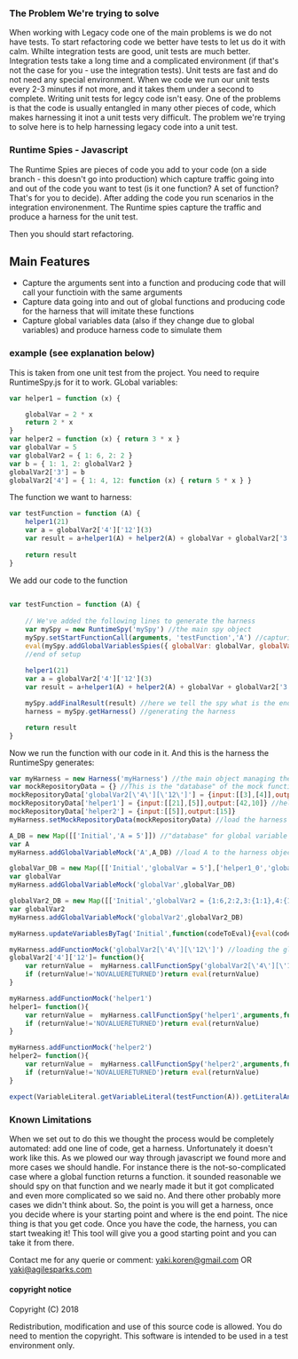 ### The Problem We're trying to solve
When working with Legacy code one of the main problems is we do not have tests. To start refactoring code we better have tests to let us do it with calm.
Whilte integration tests are good, unit tests are much better. Integration tests take a long time and a complicated environment (if that's not the case for you - use the integration tests). Unit tests are fast and do not need any special environment. When we code we run our unit tests every 2-3 minutes if not more, and it takes them under a second to complete.
Writing unit tests for legcy code isn't easy. One of the problems is that the code is usually entangled in many other pieces of code, which makes harnessing it inot a unit tests very difficult.
The problem we're trying to solve here is to help harnessing legacy code into a unit test.

### Runtime Spies - Javascript
The Runtime Spies are pieces of code you add to your code (on a side branch - this doesn't go into production) which capture traffic going into and out of the code you want to test (is it one function? A set of function? That's for you to decide).
After adding the code you run scenarios in the integration environenment. The Runtime spies capture the traffic and produce a harness for the unit test.

Then you should start refactoring.

## Main Features
- Capture the arguments sent into a function and producing code that will call your functioin with the same arguments
- Capture data going into and out of global functions and producing code for the harness that will imitate these functions
- Capture global variables data (also if they change due to global variables) and produce harness code to simulate them

### example (see explanation below)
This is taken from one unit test from the project. You need to require RuntimeSpy.js for it to work.
GLobal variables:
```js
var helper1 = function (x) {

    globalVar = 2 * x
    return 2 * x
}
var helper2 = function (x) { return 3 * x }
var globalVar = 5
var globalVar2 = { 1: 6, 2: 2 }
var b = { 1: 1, 2: globalVar2 }
globalVar2['3'] = b
globalVar2['4'] = { 1: 4, 12: function (x) { return 5 * x } }
```
The function we want to harness:
```js
var testFunction = function (A) {
    helper1(21)
    var a = globalVar2['4']['12'](3)
    var result = a+helper1(A) + helper2(A) + globalVar + globalVar2['3']['2']['1'] + globalVar2['4']['12'](4)
    
    return result
}   
```
We add our code to the function
```js
 
var testFunction = function (A) {
            
    // We've added the following lines to generate the harness
    var mySpy = new RuntimeSpy('mySpy') //the main spy object
    mySpy.setStartFunctionCall(arguments, 'testFunction','A') //capturing the function's arguments (2nd paramtere is the function's name, third is the list of parameters
    eval(mySpy.addGlobalVariablesSpies({ globalVar: globalVar, globalVar2: globalVar2, helper1: helper1, helper2: helper2 }).getCodeToEvalToSpyOnVariables()) //spying on global variables
    //end of setup
    
    helper1(21)
    var a = globalVar2['4']['12'](3)
    var result = a+helper1(A) + helper2(A) + globalVar + globalVar2['3']['2']['1'] + globalVar2['4']['12'](4)

    mySpy.addFinalResult(result) //here we tell the spy what is the end result so it can later assert on it
    harness = mySpy.getHarness() //generating the harness

    return result
}

```
Now we run the function with our code in it. And this is the harness the RuntimeSpy generates:
```js
var myHarness = new Harness('myHarness') //the main object managing the operation
var mockRepositoryData = {} //This is the "database" of the mock functions
mockRepositoryData['globalVar2[\'4\'][\'12\']'] = {input:[[3],[4]],output:[15,20]}
mockRepositoryData['helper1'] = {input:[[21],[5]],output:[42,10]} //helper1 was called twice. At the first time there was one input, 21, and the output was 42. At the second time it was 5 and 10.
mockRepositoryData['helper2'] = {input:[[5]],output:[15]}
myHarness.setMockRepositoryData(mockRepositoryData) //load the harness object with this information

A_DB = new Map([['Initial','A = 5']]) //"database" for global variable A. It had one value throughout the program's run: 5
var A
myHarness.addGlobalVariableMock('A',A_DB) //load A to the harness object

globalVar_DB = new Map([['Initial','globalVar = 5'],['helper1_0','globalVar = 42'],['helper1_1','globalVar = 10']])
var globalVar
myHarness.addGlobalVariableMock('globalVar',globalVar_DB)

globalVar2_DB = new Map([['Initial','globalVar2 = {1:6,2:2,3:{1:1},4:{1:4,12:function(){}}};globalVar2[\'3\'][\'2\']=globalVar2']])
var globalVar2
myHarness.addGlobalVariableMock('globalVar2',globalVar2_DB)

myHarness.updateVariablesByTag('Initial',function(codeToEval){eval(codeToEval)}) //Here, the global variables (A, globalVar and globalVar2 are updated to to have the first value (tag == "Initial"))

myHarness.addFunctionMock('globalVar2[\'4\'][\'12\']') //loading the global function, globalVar2['4']['12'] to the harness object. The below is the definition of the function
globalVar2['4']['12']= function(){
    var returnValue =  myHarness.callFunctionSpy('globalVar2[\'4\'][\'12\']',arguments,function(codeToEval){eval(codeToEval)})
    if (returnValue!='NOVALUERETURNED')return eval(returnValue)
}

myHarness.addFunctionMock('helper1')
helper1= function(){
    var returnValue =  myHarness.callFunctionSpy('helper1',arguments,function(codeToEval){eval(codeToEval)})
    if (returnValue!='NOVALUERETURNED')return eval(returnValue)
}

myHarness.addFunctionMock('helper2')
helper2= function(){
    var returnValue =  myHarness.callFunctionSpy('helper2',arguments,function(codeToEval){eval(codeToEval)})
    if (returnValue!='NOVALUERETURNED')return eval(returnValue)
}

expect(VariableLiteral.getVariableLiteral(testFunction(A)).getLiteralAndCyclicDefinition('result')).equals('result = 76') //here the program is called and the result is asserted
```
### Known Limitations
When we set out to do this we thought the process would be completely automated: add one line of code, get a harness.
Unfortunately it doesn't work like this.
As we plowed our way through javascript we found more and more cases we should handle.
For instance there is the not-so-complicated case where a global function returns a function. it sounded reasonable we should spy on that function and we nearly made it but it got complicated and even more complicated so we said no.
And there other probably more cases we didn't think about.
So, the point is you will get a harness, once you decide where is your starting point and where is the end point. The nice thing is that you get code. Once you have the code, the harness, you can start tweaking it! This tool will give you a good starting point and you can take it from there.


Contact me for any querie or comment: yaki.koren@gmail.com OR yaki@agilesparks.com

#### copyright notice

Copyright (C) 2018 
 
Redistribution, modification and use of this source code is allowed. You do need to mention the copyright.
This software is intended to be used in a test environment only.
